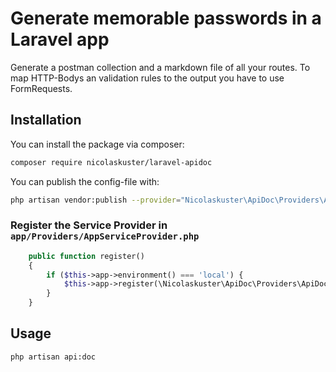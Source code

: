 # Generate memorable passwords in a Laravel app
Generate a postman collection and a markdown file of all your routes. To map HTTP-Bodys an validation rules to the output you have to use FormRequests.

## Installation
You can install the package via composer:
```bash
composer require nicolaskuster/laravel-apidoc
```

You can publish the config-file with:
```bash
php artisan vendor:publish --provider="Nicolaskuster\ApiDoc\Providers\ApiDocServiceProvider"
```

### Register the Service Provider in `app/Providers/AppServiceProvider.php`
```php
    public function register()
    {
        if ($this->app->environment() === 'local') {
            $this->app->register(\Nicolaskuster\ApiDoc\Providers\ApiDocServiceProvider::class);
        }
    }
```
## Usage
```bash
php artisan api:doc
```